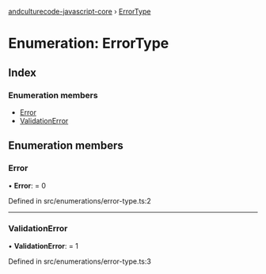 [andculturecode-javascript-core](../README.md) › [ErrorType](errortype.md)

# Enumeration: ErrorType

## Index

### Enumeration members

* [Error](errortype.md#error)
* [ValidationError](errortype.md#validationerror)

## Enumeration members

###  Error

• **Error**: = 0

Defined in src/enumerations/error-type.ts:2

___

###  ValidationError

• **ValidationError**: = 1

Defined in src/enumerations/error-type.ts:3
